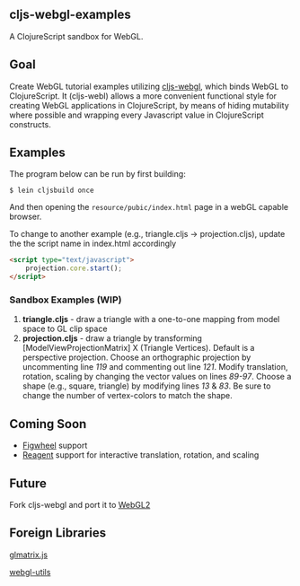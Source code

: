 cljs-webgl-examples
----
A ClojureScript sandbox for WebGL.

Goal
----
Create WebGL tutorial examples utilizing [cljs-webgl](https://github.com/asakeron/cljs-webgl), which binds WebGL to ClojureScript. It (cljs-webl) allows a more convenient functional style for creating WebGL applications in ClojureScript, by means of hiding mutability where possible and wrapping every Javascript value in ClojureScript constructs.

Examples
----
The program below can be run by first building:

    $ lein cljsbuild once

And then opening the `resource/pubic/index.html` page in a webGL capable browser.


To change to another example (e.g., triangle.cljs -> projection.cljs), update the
the script name in index.html accordingly

```html
<script type="text/javascript">
    projection.core.start();
</script>
```

### Sandbox Examples (WIP)
1. **triangle.cljs**   - draw a triangle with a one-to-one mapping from model space to GL clip space
2. **projection.cljs** - draw a triangle by transforming [ModelViewProjectionMatrix] X (Triangle Vertices). Default is a perspective projection.  Choose an orthographic projection by uncommenting line *119* and commenting out line *121*.
Modify translation, rotation, scaling by changing the vector values on lines *89-97*.  Choose a shape (e.g., square, triangle) by
modifying lines *13* & *83*.  Be sure to change the number of vertex-colors to match the shape.

Coming Soon
----
* [Figwheel](https://github.com/bhauman/lein-figwheel) support
* [Reagent](https://reagent-project.github.io/) support for interactive translation, rotation, and scaling

Future
----
Fork cljs-webgl and port it to [WebGL2](https://www.khronos.org/registry/webgl/specs/latest/2.0/)

Foreign Libraries
---
[glmatrix.js](http://glmatrix.net/)

[webgl-utils](https://www.khronos.org/registry/webgl/sdk/demos/common/webgl-utils.js)

